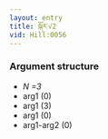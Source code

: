 ```yaml
---
layout: entry
title: སྐོར་√2
vid: Hill:0056
---
```

### Argument structure
* _N =3_
* arg1 (0)
* arg1 (3)
* arg1 (0)
* arg1-arg2 (0)
